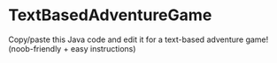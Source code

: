 # TextBasedAdventureGame
Copy/paste this Java code and edit it for a text-based adventure game! (noob-friendly + easy instructions)
